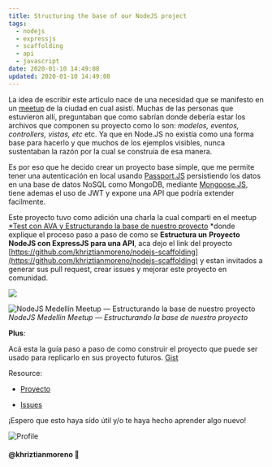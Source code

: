 ```yaml
---
title: Structuring the base of our NodeJS project
tags:
  - nodejs
  - expressjs
  - scaffolding
  - api
  - javascript
date: 2020-01-10 14:49:08
updated: 2020-01-10 14:49:08
---
```


La idea de escribir este articulo nace de una necesidad que se manifesto en un [meetup](https://www.meetup.com/NodeJS-Medellin) de la ciudad en cual asistí. Muchas de las personas que estuvieron allí, preguntaban que como sabrían donde debería estar los archivos que componen su proyecto como lo son: _modelos, eventos, controllers, vistas, etc_ etc. Ya que en Node.JS no existía como una forma base para hacerlo y que muchos de los ejemplos visibles, nunca sustentaban la razón por la cual se construía de esa manera.

<!--more-->

Es por eso que he decido crear un proyecto base simple, que me permite tener una autenticación en local usando [Passport.JS](http://passportjs.org/) persistiendo los datos en una base de datos NoSQL como MongoDB, mediante [Mongoose.JS](http://mongoosejs.com/), tiene ademas el uso de JWT y expone una API que podría extender facilmente.

Este proyecto tuvo como adición una charla la cual comparti en el meetup [\*Test con AVA y Estructurando la base de nuestro proyecto](https://www.meetup.com/NodeJS-Medellin/events/243518840) \*donde explique el proceso paso a paso de como se **Estructura un** **Proyecto NodeJS con ExpressJS para una API**, aca dejo el link del proyecto [https://github.com/khriztianmoreno/nodejs-scaffolding](https://github.com/khriztianmoreno/nodejs-scaffolding) y estan invitados a generar sus pull request, crear issues y mejorar este proyecto en comunidad.

![](https://cdn-images-1.medium.com/max/2560/1*Nk12eQZLmnRPCXMrriVSug.jpeg)

![NodeJS Medellin Meetup — Estructurando la base de nuestro proyecto](https://cdn-images-1.medium.com/max/2000/1*1sDmQ3pJ2XydMdXa8KTIcQ.jpeg)_NodeJS Medellin Meetup — Estructurando la base de nuestro proyecto_

**Plus**:

Acá esta la guía paso a paso de como construir el proyecto que puede ser usado para replicarlo en sus proyecto futuros. [Gist](https://gist.github.com/khriztianmoreno/51891107b240fbd61c3c3fd725a6bf4a)

Resource:

- [Proyecto](https://github.com/khriztianmoreno/nodejs-scaffolding)

- [Issues](https://github.com/khriztianmoreno/nodejs-scaffolding/issues)

¡Espero que esto haya sido útil y/o te haya hecho aprender algo nuevo!

![Profile](https://res.cloudinary.com/khriztianmoreno/image/upload/c_scale,w_148/v1591324337/KM-brand/stickers/sticker-3_2x.png)

#### @khriztianmoreno 🚀
